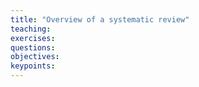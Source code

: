 ```yaml
---
title: "Overview of a systematic review"
teaching: 
exercises:
questions:
objectives:
keypoints:
---
```

